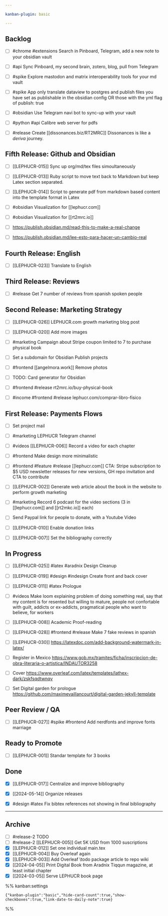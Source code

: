 ```yaml
---

kanban-plugin: basic

---
```


## Backlog

- [ ] #chrome #extensions Search in Pinboard, Telegram, add a new note to your obsidian vault
- [ ] #api Sync Pinboard, my second brain, zotero, blog, pull from Telegram
- [ ] #spike Explore mastodon and matrix interoperability tools for your md vault
- [ ] #spike App only translate dataview to postgres and publish files you have set as publishable in the obsidian config OR those with the yml flag of publish: true
- [ ] #obsidian Use Telegram navi bot to sync-up with your vault
- [ ] #python #api Calibre web server for pdfs
- [ ] #release Create [[dissonances.biz/RT2MRC]] Dissonances is like a *deriva* journey.


## Fifth Release: Github and Obsidian

- [ ] [[LEPHUCR-015]] Sync up org/md/tex files simoultaneously
- [ ] [[LEPHUCR-013]] Ruby script to move text back to Markdown but keep Latex section separated.
- [ ] [[LEPHUCR-014]] Script to generate pdf from markdown based content into the template format in Latex
- [ ] #obsidian Visualization for [[lephucr.com]]
- [ ] #obsidian Visualization for [[rt2mrc.io]]
- [ ] https://publish.obsidian.md/read-this-to-make-a-real-change
- [ ] https://publish.obsidian.md/lee-esto-para-hacer-un-cambio-real


## Fourth Release: English

- [ ] [[LEPHUCR-023]] Translate to English


## Third Release: Reviews

- [ ] #release Get 7 number of reviews from spanish spoken people


## Second Release: Marketing Strategy

- [ ] [[LEPHUCR-026]] LEPHUCR.com growth marketing blog post
- [ ] [[LEPHUCR-020]] Add more images
- [ ] #marketing Campaign about Stripe coupon limited to 7 to purchase physical book
- [ ] Set a subdomain for Obsidian Publish projects
- [ ] #frontend [[angelmora.work]] Remove photos
- [ ] TODO: Card generator for Obsidian
- [ ] #frontend #release rt2mrc.io/buy-physical-book
- [ ] #income #frontend #release lephucr.com/comprar-libro-fisico


## First Release: Payments Flows

- [ ] Set project mail
- [ ] #marketing LEPHUCR Telegram channel
- [ ] #videos [[LEPHUCR-006]] Record a video for each chapter
- [ ] #frontend Make design more minimalistic
- [ ] #frontend #feature #release [[lephucr.com]] CTA: Stripe subscription to $5 USD newsletter releases for new versions, GH repo invitation and CTA to contribute
- [ ] [[LEPHUCR-002]] Generate web article about the book in the website to perform growth marketing
- [ ] #marketing Record 6 podcast for the video sections (3 in [[lephucr.com]] and [[rt2mkc.io]] each)
- [ ] Send Paypal link for people to donate, with a Youtube Video
- [ ] [[LEPHUCR-010]] Enable donation links
- [ ] [[LEPHUCR-007]] Set the bibliography correctly


## In Progress

- [ ] [[LEPHUCR-025]] #latex #aradnix Design Cleanup
- [ ] [[LEPHUCR-019]] #design #indesign Create front and back cover
- [ ] [[LEPHUCR-011]] #latex Prologue
- [ ] #videos Make loom explaining problem of doing something real, say that my content is for resented but willing to mature, people not confortable with guilt, addicts or ex-addicts, pragmatical people who want to believe, for workers
- [ ] [[LEPHUCR-008]] Academic Proof-reading
- [ ] [[LEPHUCR-028]] #frontend #release Make 7 fake reviews in spanish
- [ ] [[LEPHUCR-030]] https://latexdoc.com/add-background-watermark-in-latex/
- [ ] Register in Mexico https://www.gob.mx/tramites/ficha/inscripcion-de-obra-literaria-o-artistica/INDAUTOR3258
- [ ] Cover https://www.overleaf.com/latex/templates/lathex-dark/zskfsqdtwnqv
- [ ] Set Digital garden for prologue<br>https://github.com/maximevaillancourt/digital-garden-jekyll-template


## Peer Review / QA

- [ ] [[LEPHUCR-027]] #spike #frontend Add nerdfonts and improve fonts marriage


## Ready to Promote

- [ ] [[LEPHUCR-001]] Standar template for 3 books


## Done

- [x] [[LEPHUCR-017]] Centralize and improve bibliography
- [x] [[2024-05-14]] Organize releases
- [x] #design #latex Fix bibtex references not showing in final bibliography


***

## Archive

- [ ] #release-2 TODO
- [ ] #release-2 [[LEPHUCR-005]] Get 5K USD from 1000 suscriptions
- [x] [[LEPHUCR-012]] Set one individual main.tex
- [x] [[LEPHUCR-004]] Buy Overleaf again
- [x] [[LEPHUCR-003]] Add Overleaf \todo package article to repo wiki
- [x] [[2024-04-05]] Print Digital Book from Aradnix Tiqqun magazine, at least initial chapter
- [x] [[2024-03-05]] Serve LEPHUCR book page

%% kanban:settings
```
{"kanban-plugin":"basic","hide-card-count":true,"show-checkboxes":true,"link-date-to-daily-note":true}
```
%%
